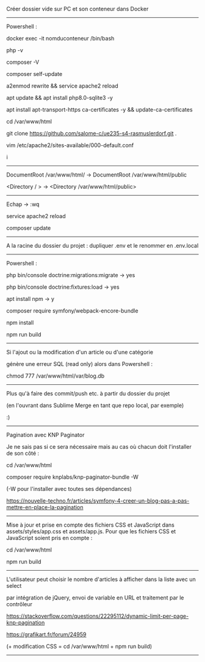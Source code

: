 Créer dossier vide sur PC et son conteneur dans Docker

------------------------------------------------------

Powershell :

docker exec -it nomduconteneur /bin/bash

php -v

composer -V

composer self-update

a2enmod rewrite && service apache2 reload

apt update && apt install php8.0-sqlite3 -y

apt install apt-transport-https ca-certificates -y && update-ca-certificates

cd /var/www/html

git clone https://github.com/salome-c/ue235-s4-rasmuslerdorf.git .

vim /etc/apache2/sites-available/000-default.conf

i

------------------------------------------------------

DocumentRoot /var/www/html/ → DocumentRoot /var/www/html/public

<Directory / > → <Directory /var/www/html/public>

------------------------------------------------------

Echap → :wq

service apache2 reload

composer update

------------------------------------------------------

A la racine du dossier du projet : dupliquer .env et le renommer en .env.local

------------------------------------------------------

Powershell :

php bin/console doctrine:migrations:migrate → yes

php bin/console doctrine:fixtures:load → yes

apt install npm → y

composer require symfony/webpack-encore-bundle

npm install

npm run build

------------------------------------------------------

Si l'ajout ou la modification d'un article ou d'une catégorie

génère une erreur SQL (read only) alors dans Powershell :

chmod 777 /var/www/html/var/blog.db

------------------------------------------------------

Plus qu'à faire des commit/push etc. à partir du dossier du projet

(en l'ouvrant dans Sublime Merge en tant que repo local, par exemple)

:)

------------------------------------------------------

Pagination avec KNP Paginator

Je ne sais pas si ce sera nécessaire mais au cas où chacun doit l'installer de son côté :

cd /var/www/html

composer require knplabs/knp-paginator-bundle -W

(-W pour l'installer avec toutes ses dépendances)

https://nouvelle-techno.fr/articles/symfony-4-creer-un-blog-pas-a-pas-mettre-en-place-la-pagination

------------------------------------------------------

Mise à jour et prise en compte des fichiers CSS et JavaScript dans assets/styles/app.css et assets/app.js.
Pour que les fichiers CSS et JavaScript soient pris en compte :

cd /var/www/html

npm run build

------------------------------------------------------

L'utilisateur peut choisir le nombre d'articles à afficher dans la liste avec un select

par intégration de jQuery, envoi de variable en URL et traitement par le contrôleur

https://stackoverflow.com/questions/22295112/dynamic-limit-per-page-knp-pagination

https://grafikart.fr/forum/24959

(+ modification CSS = cd /var/www/html + npm run build)

------------------------------------------------------
